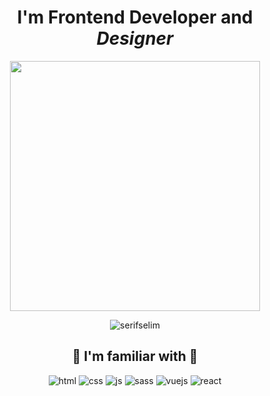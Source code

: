 
<h1 align="center">I'm <b>Frontend Developer</b> and <i>Designer</i></h1>
<p align="center">
   <img src="https://media.giphy.com/media/SWoSkN6DxTszqIKEqv/giphy.gif" width="400" />
</p>

<p align="center">
<img src="https://github-readme-stats.vercel.app/api/top-langs?username=serifselim&show_icons=true&theme=dark&title_color=ffffff&text_color=ffffff&locale=en&layout=compact" alt="serifselim" />
</p>

<h2 align="center">🧰 I'm familiar with 🧰</h2>
<p align="center">
<img src="https://img.shields.io/badge/-HTML5-%23E44D27?style=flat-square&logo=html5&logoColor=ffffff" alt="html" />
<img src="https://img.shields.io/badge/-CSS3-%231572B6?style=flat-square&logo=css3" alt="css" />
<img src="https://img.shields.io/badge/-JavaScript-%23F7DF1C?style=flat-square&logo=javascript&logoColor=000000&labelColor=%23F7DF1C&color=%23FFCE5A" alt="js" />
<img src="https://img.shields.io/badge/-Sass-%23F7DF1C?style=flat-square&logo=sass&logoColor=ffffff&labelColor=FF469F&color=FF469F" alt="sass" />
<img src="https://img.shields.io/badge/-Vuejs-61DAFB?style=flat-square&logo=v&logoColor=ffffff&labelColor=41B883&color=41B883" alt="vuejs" />
<img src="https://img.shields.io/badge/-React-61DAFB?style=flat-square&logo=react&logoColor=ffffff" alt="react" />
</p>





